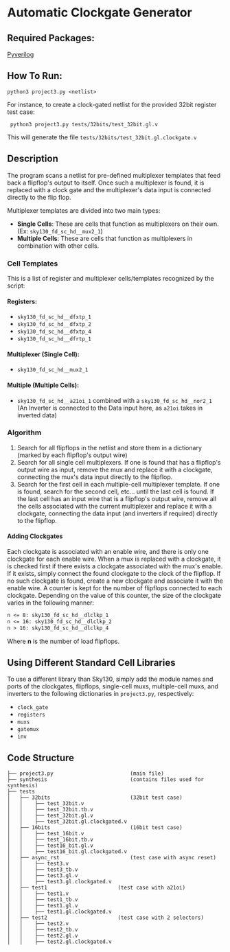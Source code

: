 # Automatic Clockgate Generator

## Required Packages:
[Pyverilog](https://github.com/PyHDI/Pyverilog)

## How To Run:
```
python3 project3.py <netlist>
```

For instance, to create a clock-gated netlist for the provided 32bit register test case:
```
 python3 project3.py tests/32bits/test_32bit.gl.v
```
This will generate the file `tests/32bits/test_32bit.gl.clockgate.v`



## Description

The program scans a netlist for pre-defined multiplexer templates that feed back a flipflop's output to itself. Once such a multiplexer is found, it is replaced with a clock gate and the multiplexer's data input is connected directly to the flip flop.

Multiplexer templates are divided into two main types: 

- **Single Cells**: These are cells that function as multiplexers on their own. (Ex: `sky130_fd_sc_hd__mux2_1`)
- **Multiple Cells**: These are cells that function as multiplexers in combination with other cells. 

### Cell Templates

This is a list of register and multiplexer cells/templates recognized by the script:

#### Registers:

- `sky130_fd_sc_hd__dfxtp_1`
- `sky130_fd_sc_hd__dfxtp_2`
- `sky130_fd_sc_hd__dfxtp_4`
- `sky130_fd_sc_hd__dfrtp_1`

#### Multiplexer (Single Cell):

 - `sky130_fd_sc_hd__mux2_1`

#### Multiple  (Multiple Cells):

- `sky130_fd_sc_hd__a21oi_1` combined with a `sky130_fd_sc_hd__nor2_1` (An Inverter is connected to the Data input here, as `a21oi` takes in inverted data)

### Algorithm

1. Search for all flipflops in the netlist and store them in a dictionary (marked by each flipflop's output wire)
2. Search for all single cell multiplexers. If one is found that has a flipflop's output wire as input, remove the mux and replace it with a clockgate, connecting the mux's data input directly to the flipflop. 
3. Search for the first cell in each multiple-cell multiplexer template. If one is found, search for the second cell, etc... until the last cell is found. If the last cell has an input wire that is a flipflop's output wire, remove all the cells associated with the current multiplexer and replace it with a clockgate, connecting the data input (and inverters if required) directly to the flipflop. 

#### Adding Clockgates 

Each clockgate is associated with an enable wire, and there is only one clockgate for each enable wire. When a mux is replaced with a clockgate, it is checked first if there exists a clockgate associated with the mux's enable. If it exists, simply connect the found clockgate to the clock of the flipflop. If no such clockgate is found,  create a new clockgate and associate it with the enable wire. A counter is kept for the number of flipflops connected to each clockgate. Depending on the value of this counter, the size of the clockgate varies in the following manner:

```latex
n <= 8: sky130_fd_sc_hd__dlclkp_1
n <= 16: sky130_fd_sc_hd__dlclkp_2
n > 16: sky130_fd_sc_hd__dlclkp_4
```

Where **n** is the number of load flipflops. 



## Using Different Standard Cell Libraries

To use a different library than Sky130, simply add the module names and ports of the clockgates, flipflops, single-cell muxs, multiple-cell muxs, and inverters to the following dictionaries in `project3.py`, respectively:

- `clock_gate`
- `registers`
- `muxs`
- `gatemux`
- `inv`

## Code Structure

```
├── project3.py 						(main file)
├── synthesis                           (contains files used for synthesis) 													
├── tests								
│   ├── 32bits				            (32bit test case)			
│   │    ├── test_32bit.v						
│   │    ├── test_32bit.tb.v							
│   │    ├── test_32bit.gl.v
│   │    ├── test_32bit.gl.clockgated.v				
│   ├── 16bits				            (16bit test case)			
│   │    ├── test_16bit.v						
│   │    ├── test_16bit.tb.v							
│   │    ├── test16_bit.gl.v
│   │    ├── test16_bit.gl.clockgated.v
│   ├── async_rst			            (test case with async reset)				
│   │    ├── test3.v						
│   │    ├── test3_tb.v							
│   │    ├── test3.gl.v
│   │    ├── test3.gl.clockgated.v       		
│   ├── test1			            (test case with a21oi)				
│   │    ├── test1.v						
│   │    ├── test1_tb.v							
│   │    ├── test1.gl.v
│   │    ├── test1.gl.clockgated.v       		
│   ├── test2			            (test case with 2 selectors)				
│   │    ├── test2.v						
│   │    ├── test2_tb.v							
│   │    ├── test2.gl.v
│   │    ├── test2.gl.clockgated.v       		
 							

```
